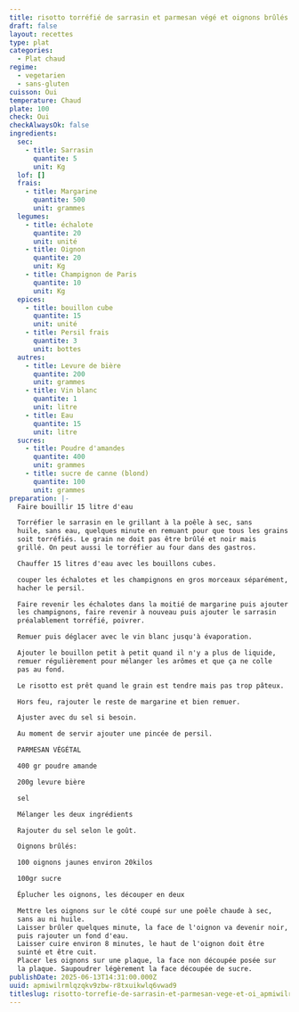 ```yaml
---
title: risotto torréfié de sarrasin et parmesan végé et oignons brûlés
draft: false
layout: recettes
type: plat
categories:
  - Plat chaud
regime:
  - vegetarien
  - sans-gluten
cuisson: Oui
temperature: Chaud
plate: 100
check: Oui
checkAlwaysOk: false
ingredients:
  sec:
    - title: Sarrasin
      quantite: 5
      unit: Kg
  lof: []
  frais:
    - title: Margarine
      quantite: 500
      unit: grammes
  legumes:
    - title: échalote
      quantite: 20
      unit: unité
    - title: Oignon
      quantite: 20
      unit: Kg
    - title: Champignon de Paris
      quantite: 10
      unit: Kg
  epices:
    - title: bouillon cube
      quantite: 15
      unit: unité
    - title: Persil frais
      quantite: 3
      unit: bottes
  autres:
    - title: Levure de bière
      quantite: 200
      unit: grammes
    - title: Vin blanc
      quantite: 1
      unit: litre
    - title: Eau
      quantite: 15
      unit: litre
  sucres:
    - title: Poudre d'amandes
      quantite: 400
      unit: grammes
    - title: sucre de canne (blond)
      quantite: 100
      unit: grammes
preparation: |-
  Faire bouillir 15 litre d'eau

  Torréfier le sarrasin en le grillant à la poêle à sec, sans
  huile, sans eau, quelques minute en remuant pour que tous les grains
  soit torréfiés. Le grain ne doit pas être brûlé et noir mais
  grillé. On peut aussi le torréfier au four dans des gastros.

  Chauffer 15 litres d'eau avec les bouillons cubes.

  couper les échalotes et les champignons en gros morceaux séparément,
  hacher le persil.

  Faire revenir les échalotes dans la moitié de margarine puis ajouter
  les champignons, faire revenir à nouveau puis ajouter le sarrasin
  préalablement torréfié, poivrer.

  Remuer puis déglacer avec le vin blanc jusqu'à évaporation.

  Ajouter le bouillon petit à petit quand il n'y a plus de liquide,
  remuer régulièrement pour mélanger les arômes et que ça ne colle
  pas au fond.

  Le risotto est prêt quand le grain est tendre mais pas trop pâteux.

  Hors feu, rajouter le reste de margarine et bien remuer.

  Ajuster avec du sel si besoin.

  Au moment de servir ajouter une pincée de persil.

  PARMESAN VÉGÉTAL

  400 gr poudre amande

  200g levure bière

  sel

  Mélanger les deux ingrédients

  Rajouter du sel selon le goût.

  Oignons brûlés:

  100 oignons jaunes environ 20kilos

  100gr sucre

  Éplucher les oignons, les découper en deux

  Mettre les oignons sur le côté coupé sur une poêle chaude à sec,
  sans au ni huile. 
  Laisser brûler quelques minute, la face de l'oignon va devenir noir,
  puis rajouter un fond d'eau.
  Laisser cuire environ 8 minutes, le haut de l'oignon doit être
  suinté et être cuit.
  Placer les oignons sur une plaque, la face non découpée posée sur
  la plaque. Saupoudrer légèrement la face découpée de sucre.
publishDate: 2025-06-13T14:31:00.000Z
uuid: apmiwilrmlqzqkv9zbw-r8txuikwlq6vwad9
titleslug: risotto-torrefie-de-sarrasin-et-parmesan-vege-et-oi_apmiwilrmlqzqkv9zbw-r8txuikwlq6vwad9
---
```

